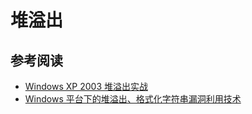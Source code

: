 # 堆溢出

## 参考阅读

+   [Windows XP 2003 堆溢出实战](http://download.csdn.net/download/wizardforcel/9808696)
+   [Windows 平台下的堆溢出、格式化字符串漏洞利用技术](http://download.csdn.net/download/wizardforcel/9808774)